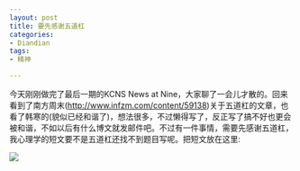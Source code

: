 ```yaml
---
layout: post
title: 要先感谢五道杠
categories:
- Diandian
tags:
- 精神

---
```

<p>今天刚刚做完了最后一期的KCNS News at Nine，大家聊了一会儿才散的。回来看到了南方周末(<a href="http://www.infzm.com/content/59138">http://www.infzm.com/content/59138</a>)关于五道杠的文章，也看了韩寒的(貌似已经和谐了)，想法很多，不过懒得写了，反正写了搞不好也更会被和谐，不如以后有什么博文就发邮件吧。不过有一件事情，需要先感谢五道杠，我心理学的短文要不是五道杠还找不到题目写呢。把短文放在这里:</p>
<p><img src="http://m3.img.srcdd.com/farm4/d/2012/0627/10/8504DBBCCD890831749D6AE0C63135A1_B500_900_500_726.PNG" /><br /></p>
<p></p>